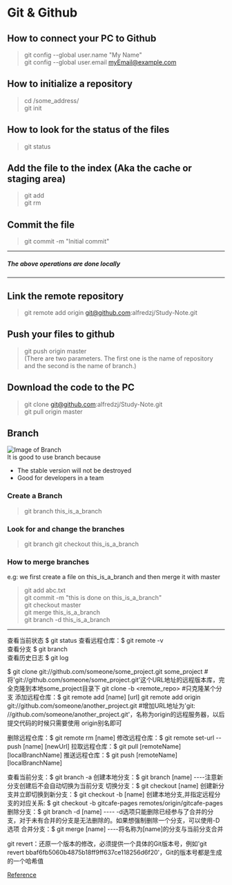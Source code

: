 # Git & Github

## How to connect your PC to Github
> git config --global user.name "My Name"   
> git config --global user.email myEmail@example.com 

## How to initialize a repository
> cd /some_address/     
> git init

## How to look for the status of the files
> git status

## Add the file to the index (Aka the cache or staging area)
> git add     
> git rm

## Commit the file
> git commit -m "Initial commit"


-------------------------------------------------------------------------
##### The above operations are done locally
------------------------------------------------------------------------- 

## Link the remote repository
> git remote add origin git@github.com:alfredzj/Study-Note.git

## Push your files to github
> git push origin master    
(There are two parameters. The first one is the name of repository and the second is the name of branch.)

## Download the code to the PC
> git clone git@github.com:alfredzj/Study-Note.git    
> git pull origin master

## Branch
![Image of Branch](https://github.com/alfredzj/Study-Note/blob/master/pics/branch_git)          
It is good to use branch because    
* The stable version will not be destroyed
* Good for developers in a team

### Create a Branch
> git branch this_is_a_branch

### Look for and change the branches
> git branch
> git checkout this_is_a_branch

### How to merge branches
e.g: we first create a file on this_is_a_branch and then merge it with master
> git add abc.txt               
> git commit -m "this is done on this_is_a_branch"              
> git checkout master           
> git merge this_is_a_branch            
> git branch -d this_is_a_branch                



------------------------------------------------------

查看当前状态 $ git status 
查看远程仓库：$ git remote -v  
查看分支 $ git branch  
查看历史日志 $  git log

$ git  clone  git://github.com/someone/some_project.git  some_project  #将'git://github.com/someone/some_project.git'这个URL地址的远程版本库，完全克隆到本地some_project目录下
git clone -b <branch> <remote_repo>   #只克隆某个分支
添加远程仓库：$ git remote add [name] [url]
git  remote  add  origin  git://github.com/someone/another_project.git #增加URL地址为'git: //github.com/someone/another_project.git'，名称为origin的远程服务器，以后提交代码的时候只需要使用 origin别名即可


删除远程仓库：$ git remote rm [name]
修改远程仓库：$ git remote set-url --push [name] [newUrl]
拉取远程仓库：$ git pull [remoteName] [localBranchName]
推送远程仓库：$ git push [remoteName] [localBranchName]


查看当前分支：$ git branch -a
创建本地分支：$ git branch [name] ----注意新分支创建后不会自动切换为当前分支
切换分支：$ git checkout [name]
创建新分支并立即切换到新分支：$ git checkout -b [name]
创建本地分支,并指定远程分支的对应关系: $ git checkout -b gitcafe-pages remotes/origin/gitcafe-pages
删除分支：$ git branch -d [name] ---- -d选项只能删除已经参与了合并的分支，对于未有合并的分支是无法删除的。如果想强制删除一个分支，可以使用-D选项
合并分支：$ git merge [name] ----将名称为[name]的分支与当前分支合并


git revert：还原一个版本的修改，必须提供一个具体的Git版本号，例如'git revert bbaf6fb5060b4875b18ff9ff637ce118256d6f20'，Git的版本号都是生成的一个哈希值


        
[Reference](https://mp.weixin.qq.com/s?__biz=MzAxODI5ODMwOA==&mid=2666539259&idx=1&sn=b139740a5d2c1fea22d2f1087eb01761&scene=2&srcid=06298zkT5e0P6jWl9VVE9inj&from=timeline&isappinstalled=0#wechat_redirect)
 
